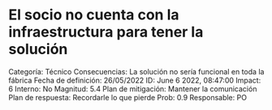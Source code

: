 # El socio no cuenta con la infraestructura para tener la solución

Categoría: Técnico
Consecuencias: La solución no sería funcional en toda la fábrica
Fecha de definición: 26/05/2022
ID: June 6 2022, 08:47:00
Impact: 6
Interno: No
Magnitud: 5.4
Plan de mitigación: Mantener la comunicación 
Plan de respuesta: Recordarle lo que pierde
Prob: 0.9
Responsable: PO